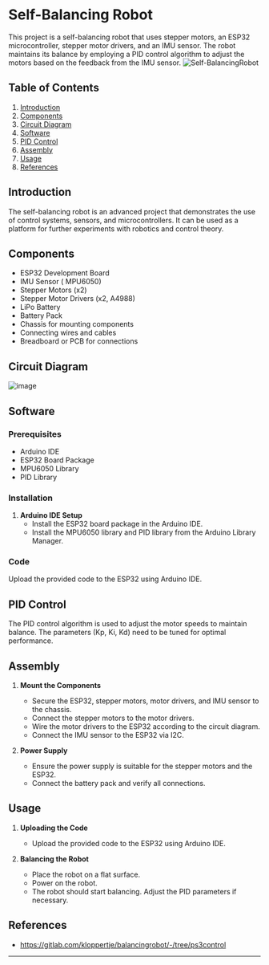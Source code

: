 # Self-Balancing Robot

This project is a self-balancing robot that uses stepper motors, an ESP32 microcontroller, stepper motor drivers, and an IMU sensor. The robot maintains its balance by employing a PID control algorithm to adjust the motors based on the feedback from the IMU sensor.
![Self-BalancingRobot](https://github.com/user-attachments/assets/606b02a0-a093-4ec0-abb3-74bdd75dbaec)

## Table of Contents
1. [Introduction](#introduction)
2. [Components](#components)
3. [Circuit Diagram](#circuit-diagram)
4. [Software](#software)
5. [PID Control](#pid-control)
6. [Assembly](#assembly)
7. [Usage](#usage)
8. [References](#References)

## Introduction
The self-balancing robot is an advanced project that demonstrates the use of control systems, sensors, and microcontrollers. It can be used as a platform for further experiments with robotics and control theory.

## Components
- ESP32 Development Board
- IMU Sensor ( MPU6050)
- Stepper Motors (x2)
- Stepper Motor Drivers (x2, A4988)
- LiPo Battery
- Battery Pack
- Chassis for mounting components
- Connecting wires and cables
- Breadboard or PCB for connections

## Circuit Diagram
![image](https://github.com/user-attachments/assets/cd28a150-c388-4e82-ad8a-3c7823c4e201)

## Software
### Prerequisites
- Arduino IDE
- ESP32 Board Package
- MPU6050 Library
- PID Library

### Installation
1. **Arduino IDE Setup**
   - Install the ESP32 board package in the Arduino IDE.
   - Install the MPU6050 library and PID library from the Arduino Library Manager.

### Code
Upload the provided code to the ESP32 using Arduino IDE.

## PID Control
The PID control algorithm is used to adjust the motor speeds to maintain balance. The parameters (Kp, Ki, Kd) need to be tuned for optimal performance.

## Assembly
1. **Mount the Components**
   - Secure the ESP32, stepper motors, motor drivers, and IMU sensor to the chassis.
   - Connect the stepper motors to the motor drivers.
   - Wire the motor drivers to the ESP32 according to the circuit diagram.
   - Connect the IMU sensor to the ESP32 via I2C.

2. **Power Supply**
   - Ensure the power supply is suitable for the stepper motors and the ESP32.
   - Connect the battery pack and verify all connections.

## Usage
1. **Uploading the Code**
   - Upload the provided code to the ESP32 using Arduino IDE.
   
2. **Balancing the Robot**
   - Place the robot on a flat surface.
   - Power on the robot.
   - The robot should start balancing. Adjust the PID parameters if necessary.

## References
- https://gitlab.com/kloppertje/balancingrobot/-/tree/ps3control

---
